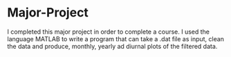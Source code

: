 # Major-Project
I completed this major project in order to complete a course. I used the language MATLAB to write a program that can take a .dat file as input, clean the data and produce, monthly, yearly ad diurnal plots of the filtered data.

